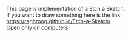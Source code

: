 This page is implementation of a Etch a Sketch.<br/>
If you want to draw something here is the link: https://raghroog.github.io/Etch-a-Sketch/<br/>
Open only on computers!
